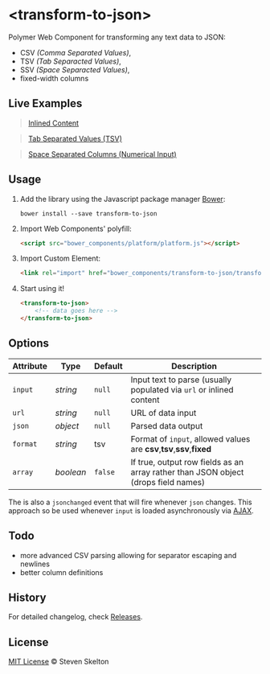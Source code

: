 &lt;transform-to-json&gt;
=============

Polymer Web Component for transforming any text data to JSON:
- CSV _(Comma Separated Values)_,
- TSV _(Tab Separacted Values)_,
- SSV _(Space Separacted Values)_,
- fixed-width columns

## Live Examples

> [Inlined Content](http://files.stevenskelton.ca/transform-to-json/examples/inline.html)

> [Tab Separated Values (TSV)](http://files.stevenskelton.ca/transform-to-json/examples/tsv.html)

> [Space Separated Columns (Numerical Input)](http://files.stevenskelton.ca/transform-to-json/examples/ssv.html)

## Usage

1. Add the library using the Javascript package manager [Bower](http://bower.io/):

	```bower install --save transform-to-json```

2. Import Web Components' polyfill:

	```html
	<script src="bower_components/platform/platform.js"></script>
	```

3. Import Custom Element:

	```html
	<link rel="import" href="bower_components/transform-to-json/transform-to-json.html">
	```

4. Start using it!

	```html
	<transform-to-json>
		<!-- data goes here -->
	</transform-to-json>
	```

## Options

Attribute			| Type			| Default		| Description
---					| ---			| ---			| ---
`input`				| *string*		| `null`		| Input text to parse (usually populated via `url` or inlined content
`url`				| *string*		| `null`		| URL of data input
`json`				| *object*		| `null`		| Parsed data output
`format`			| *string*		| tsv			| Format of `input`, allowed values are __csv__,__tsv__,__ssv__,__fixed__
`array`				| *boolean*		| `false`		| If true, output row fields as an array rather than JSON object (drops field names)

The is also a `jsonchanged` event that will fire whenever `json` changes.  This approach so be used whenever `input` is loaded asynchronously via [AJAX](#ajax).

## Todo

- more advanced CSV parsing allowing for separator escaping and newlines
- better column definitions

## History

For detailed changelog, check [Releases](https://github.com/stevenrskelton/convert-to-json/releases).

## License

[MIT License](http://opensource.org/licenses/MIT) © Steven Skelton